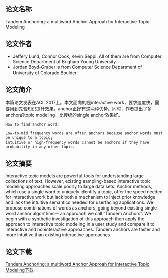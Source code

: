 ## 论文名称
Tandem Anchoring: a multiword Anchor Approah for Interactive Topic Modeling

## 论文作者
* Jeffery Lund, Connor Cook, Kevin Seppi. All of them are from Computer Science Department of Brigham Young University.
* Jordan Boyd-Graber is from Computer Science Department of University of Colorado Boulder.

## 论文简介
本篇论文发表在ACL 2017上。本文面向的是interactive work，要求速度快，需要用到先验知识提升效果，anchor正好有这两种优势。同时，作者提出了多anchor的topic modeling，比传统的single anchor效果好。

```
How to find anchor word:

Low-to-mid frequency words are often anchors because anchor words must be unique to a topic; 
intuitive or high-frequency words cannot be anchors if they have probability in any other topic.
```

## 论文摘要
Interactive topic models are powerful tools
for understanding large collections of text.
However, existing sampling-based interactive topic modeling approaches scale
poorly to large data sets. Anchor methods, which use a single word to uniquely
identify a topic, offer the speed needed for
interactive work but lack both a mechanism to inject prior knowledge and lack
the intuitive semantics needed for userfacing applications. We propose combinations of words as anchors, going beyond
existing single word anchor algorithms—
an approach we call “Tandem Anchors”.
We begin with a synthetic investigation of
this approach then apply the approach to
interactive topic modeling in a user study
and compare it to interactive and noninteractive approaches. Tandem anchors
are faster and more intuitive than existing
interactive approaches.

## 论文下载
[Tandem Anchoring: a multiword Anchor Approah for Interactive Topic Modeling下载](http://aclweb.org/anthology/P17-1083)

